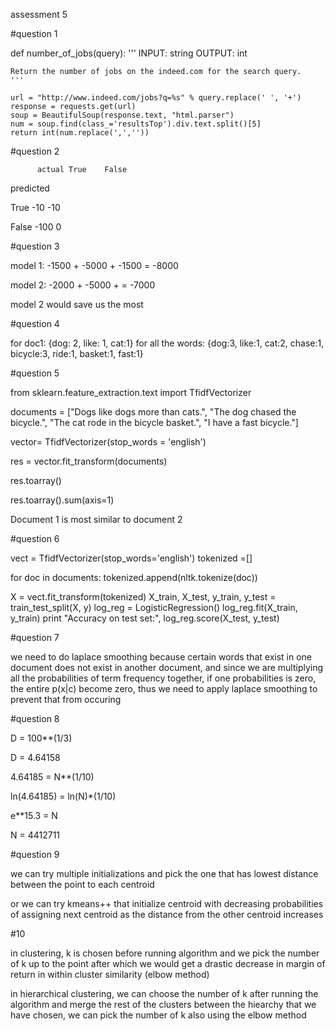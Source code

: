 assessment 5

#question 1

def number_of_jobs(query):
    '''
    INPUT: string
    OUTPUT: int

    Return the number of jobs on the indeed.com for the search query.
    '''

    url = "http://www.indeed.com/jobs?q=%s" % query.replace(' ', '+')
    response = requests.get(url)
    soup = BeautifulSoup(response.text, "html.parser")
    num = soup.find(class_='resultsTop').div.text.split()[5]
    return int(num.replace(',',''))

#question 2

          actual True    False
predicted

True             -10       -10

False            -100       0

#question 3


model 1: -1500 + -5000 + -1500 = -8000

model 2: -2000 + -5000 + = -7000

model 2 would save us the most

#question 4

for doc1:
{dog: 2, like: 1, cat:1}
for all the words:
{dog:3, like:1, cat:2, chase:1, bicycle:3, ride:1, basket:1, fast:1}

#question 5

from sklearn.feature_extraction.text import TfidfVectorizer

documents = ["Dogs like dogs more than cats.",
             "The dog chased the bicycle.",
             "The cat rode in the bicycle basket.",
             "I have a fast bicycle."]

vector= TfidfVectorizer(stop_words = 'english')

res = vector.fit_transform(documents)


res.toarray()

res.toarray().sum(axis=1)

Document 1 is most similar to document 2

#question 6

vect = TfidfVectorizer(stop_words='english')
tokenized =[]

for doc in documents:
  tokenized.append(nltk.tokenize(doc))

X = vect.fit_transform(tokenized)
X_train, X_test, y_train, y_test = train_test_split(X, y)
log_reg = LogisticRegression()
log_reg.fit(X_train, y_train)
print "Accuracy on test set:", log_reg.score(X_test, y_test)

#question 7

we need to do laplace smoothing because certain words that exist in one document does not exist in another document, and since we are multiplying all the probabilities of term frequency together, if one probabilities is zero, the entire p(x|c) become zero, thus we need to apply laplace smoothing to prevent that from occuring

#question 8

D = 100**(1/3)

D = 4.64158

4.64185 = N**(1/10)

ln(4.64185) = ln(N)*(1/10)

e**15.3 = N

N = 4412711

#question 9

we can try multiple initializations and pick the one that has
lowest distance between the point to each centroid

or we can try kmeans++ that initialize centroid with decreasing probabilities of assigning next centroid as the distance from the other centroid increases

#10

in clustering, k is chosen before running algorithm and we pick the number of k up to the point after which we would get a drastic decrease in margin of return in within cluster similarity (elbow method)

in hierarchical clustering, we can choose the number of k after running the algorithm and merge the rest of the clusters between the hiearchy that we have chosen, we can pick the number of k also using the elbow method

